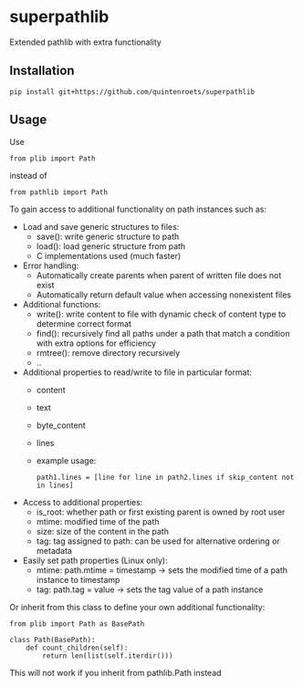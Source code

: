 # superpathlib
Extended pathlib with extra functionality

## Installation

```shell
pip install git+https://github.com/quintenroets/superpathlib
```

## Usage
Use 

```shell
from plib import Path
```
instead of

```shell
from pathlib import Path
```

To gain access to additional functionality on path instances such as:
* Load and save generic structures to files:
    * save(): write generic structure to path
    * load(): load generic structure from path
    * C implementations used (much faster)
* Error handling:
    * Automatically create parents when parent of written file does not exist
    * Automatically return default value when accessing nonexistent files
* Additional functions:
    * write(): write content to file with dynamic check of content type to determine correct format
    * find(): recursively find all paths under a path that match a condition with extra options for efficiency
    * rmtree(): remove directory recursively
    * ..
* Additional properties to read/write to file in particular format:
    * content
    * text
    * byte_content
    * lines
    
    * example usage: 

        ```shell
        path1.lines = [line for line in path2.lines if skip_content not in lines]
        ```
* Access to additional properties:
    * is_root: whether path or first existing parent is owned by root user
    * mtime: modified time of the path
    * size: size of the content in the path
    * tag: tag assigned to path: can be used for alternative ordering or metadata
* Easily set path properties (Linux only):
    * mtime: path.mtime = timestamp -> sets the modified time of a path instance to timestamp
    * tag: path.tag = value -> sets the tag value of a path instance

Or inherit from this class to define your own additional functionality:

```shell
from plib import Path as BasePath

class Path(BasePath):
    def count_children(self):
        return len(list(self.iterdir()))
```

This will not work if you inherit from pathlib.Path instead
